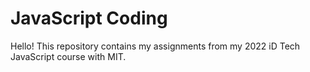 # JavaScript Coding
Hello! This repository contains my assignments from my 2022 iD Tech JavaScript course with MIT.

